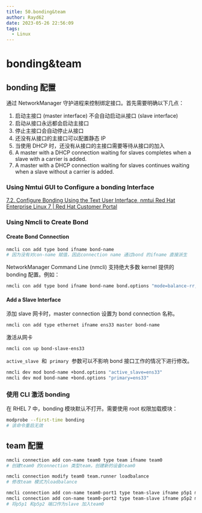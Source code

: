 ```yaml
---
title: 50.bonding&team
author: Rayd62
date: 2023-05-26 22:56:09
tags:
  - Linux
---
```


# bonding&team

## bonding 配置

通过 NetworkManager 守护进程来控制绑定接口。首先需要明确以下几点：

1. 启动主接口 (master interface) 不会自动启动从接口 (slave interface)
2. 启动从接口永远都会启动主接口
3. 停止主接口会自动停止从接口
4. 还没有从接口的主接口可以配置静态 IP
5. 当使用 DHCP 时，还没有从接口的主接口需要等待从接口的加入
6. A master with a DHCP connection waiting for slaves completes when a slave with a carrier is added.
7. A master with a DHCP connection waiting for slaves continues waiting when a slave without a carrier is added.

### Using Nmtui GUI to Configure a bonding Interface

[7.2. Configure Bonding Using the Text User Interface, nmtui Red Hat Enterprise Linux 7 | Red Hat Customer Portal](https://access.redhat.com/documentation/en-us/red_hat_enterprise_linux/7/html/networking_guide/sec-configure_bonding_using_the_text_user_interface_nmtui)

### Using Nmcli to Create Bond

#### Create Bond Connection

```bash
nmcli con add type bond ifname bond-name
# 因为没有对con-name 赋值，因此connection name 通过bond 的ifname 直接派生
```

NetworkManager Command Line (nmcli) 支持绝大多数 kernel 提供的 bonding 配置。例如：

```bash
nmcli con add type bond ifname bond-name bond.options "mode=balance-rr,miion=100"
```

#### Add a Slave Interface

添加 slave 网卡时，master connection 设置为 bond connection 名称。

```bash
nmcli con add type ethernet ifname ens33 master bond-name
```

激活从网卡

```bash
nmcli con up bond-slave-ens33
```

`active_slave`  和  `primary`  参数可以不影响 bond 接口工作的情况下进行修改。

```bash
nmcli dev mod bond-name +bond.options "active_slave=ens33"
nmcli dev mod bond-name +bond.options "primary=ens33"
```

### 使用 CLI 激活 bonding

在 RHEL 7 中，bonding 模块默认不打开。需要使用 root 权限加载模块：

```bash
modprobe --first-time bonding
# 该命令重启无效
```

## team 配置

```bash
nmcli connection add con-name team0 type team ifname team0
# 创建team0 的connection 类型team，创建新的设备team0

nmcli connection modify team0 team.runner loadbalance
# 修改team 模式为loadbalance

nmcli connection add con-name team0-port1 type team-slave ifname p5p1 master team0
nmcli connection add con-name team0-port2 type team-slave ifname p5p2 master team0
# 将p5p1 和p5p2 端口作为slave 加入team0
```
